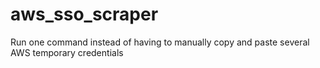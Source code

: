 # aws_sso_scraper
Run one command instead of having to manually copy and paste several AWS temporary credentials
